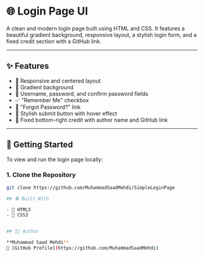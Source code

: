 # 🌐 Login Page UI

A clean and modern login page built using HTML and CSS. It features a beautiful gradient background, responsive layout, a stylish login form, and a fixed credit section with a GitHub link.

---

## ✨ Features

- 💠 Responsive and centered layout
- 🌈 Gradient background
- 🔐 Username, password, and confirm password fields
- ✅ "Remember Me" checkbox
- 🔗 "Forgot Password?" link
- 🎨 Stylish submit button with hover effect
- 📌 Fixed bottom-right credit with author name and GitHub link

---

## 🚀 Getting Started

To view and run the login page locally:

### 1. Clone the Repository

```bash
git clone https://github.com/MuhammadSaadMehdi/SimpleLoginPage

## 🛠️ Built With

- 🧱 HTML5
- 🎨 CSS3


## 👨‍💻 Author

**Muhammad Saad Mehdi**  
🔗 [GitHub Profile](https://github.com/MuhammadSaadMehdi)





